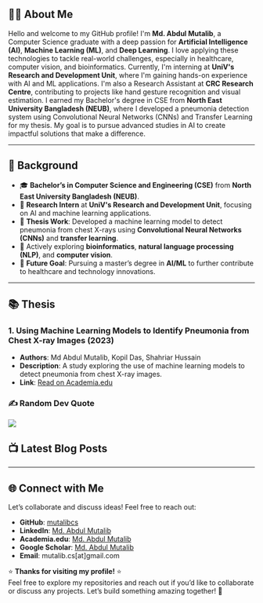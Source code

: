 ## 👨‍💻 About Me
Hello and welcome to my GitHub profile! I'm **Md. Abdul Mutalib**, a Computer Science graduate with a deep passion for **Artificial Intelligence (AI)**, **Machine Learning (ML)**, and **Deep Learning**. I love applying these technologies to tackle real-world challenges, especially in healthcare, computer vision, and bioinformatics. Currently, I'm interning at **UniV's Research and Development Unit**, where I'm gaining hands-on experience with AI and ML applications. I'm also a Research Assistant at **CRC Research Centre**, contributing to projects like hand gesture recognition and visual estimation. I earned my Bachelor's degree in CSE from **North East University Bangladesh (NEUB)**, where I developed a pneumonia detection system using Convolutional Neural Networks (CNNs) and Transfer Learning for my thesis. My goal is to pursue advanced studies in AI to create impactful solutions that make a difference.

---

## 🚀 **Background**

- 🎓 **Bachelor’s in Computer Science and Engineering (CSE)** from **North East University Bangladesh (NEUB)**.
- 🔬 **Research Intern** at **UniV's Research and Development Unit**, focusing on AI and machine learning applications.
- 🧠 **Thesis Work**: Developed a machine learning model to detect pneumonia from chest X-rays using **Convolutional Neural Networks (CNNs)** and **transfer learning**.
- 🌱 Actively exploring **bioinformatics**, **natural language processing (NLP)**, and **computer vision**.
- 🎯 **Future Goal**: Pursuing a master’s degree in **AI/ML** to further contribute to healthcare and technology innovations.


---

## 📚 **Thesis**

### 1. **Using Machine Learning Models to Identify Pneumonia from Chest X-ray Images** (2023)
   - **Authors**: Md Abdul Mutalib, Kopil Das, Shahriar Hussain
   - **Description**: A study exploring the use of machine learning models to detect pneumonia from chest X-ray images.
   - **Link**: [Read on Academia.edu](https://www.academia.edu/12345678)


<!-- ---

## 🌐 Socials:
[![Facebook](https://img.shields.io/badge/Facebook-%231877F2.svg?logo=Facebook&logoColor=white)](https://facebook.com/mutalibcscse) [![Instagram](https://img.shields.io/badge/Instagram-%23E4405F.svg?logo=Instagram&logoColor=white)](https://instagram.com/__abdul_mutalib) [![LinkedIn](https://img.shields.io/badge/LinkedIn-%230077B5.svg?logo=linkedin&logoColor=white)](https://linkedin.com/in/Md-Abdul-Mutalib) [![Medium](https://img.shields.io/badge/Medium-12100E?logo=medium&logoColor=white)](https://medium.com/@mutalibcs) [![Quora](https://img.shields.io/badge/Quora-%23B92B27.svg?logo=Quora&logoColor=white)](https://quora.com/profile/Md-Abdul-Mutalib) [![YouTube](https://img.shields.io/badge/YouTube-%23FF0000.svg?logo=YouTube&logoColor=white)](https://youtube.com/@UCBzPgLe7IdN158VRnXwEWfQ) 

# 💻 Tech Stack:
![C](https://img.shields.io/badge/c-%2300599C.svg?style=plastic&logo=c&logoColor=white) ![C++](https://img.shields.io/badge/c++-%2300599C.svg?style=plastic&logo=c%2B%2B&logoColor=white) ![CSS3](https://img.shields.io/badge/css3-%231572B6.svg?style=plastic&logo=css3&logoColor=white) ![HTML5](https://img.shields.io/badge/html5-%23E34F26.svg?style=plastic&logo=html5&logoColor=white) ![Java](https://img.shields.io/badge/java-%23ED8B00.svg?style=plastic&logo=java&logoColor=white) ![JavaScript](https://img.shields.io/badge/javascript-%23323330.svg?style=plastic&logo=javascript&logoColor=%23F7DF1E) ![LaTeX](https://img.shields.io/badge/latex-%23008080.svg?style=plastic&logo=latex&logoColor=white) ![Markdown](https://img.shields.io/badge/markdown-%23000000.svg?style=plastic&logo=markdown&logoColor=white) ![Python](https://img.shields.io/badge/python-3670A0?style=plastic&logo=python&logoColor=ffdd54) ![Vercel](https://img.shields.io/badge/vercel-%23000000.svg?style=plastic&logo=vercel&logoColor=white) ![Netlify](https://img.shields.io/badge/netlify-%23000000.svg?style=plastic&logo=netlify&logoColor=#00C7B7) ![Heroku](https://img.shields.io/badge/heroku-%23430098.svg?style=plastic&logo=heroku&logoColor=white) ![NPM](https://img.shields.io/badge/NPM-%23000000.svg?style=plastic&logo=npm&logoColor=white) ![React](https://img.shields.io/badge/react-%2320232a.svg?style=plastic&logo=react&logoColor=%2361DAFB) ![MySQL](https://img.shields.io/badge/mysql-%2300f.svg?style=plastic&logo=mysql&logoColor=white) ![Adobe Photoshop](https://img.shields.io/badge/adobephotoshop-%2331A8FF.svg?style=plastic&logo=adobephotoshop&logoColor=white) ![Adobe Illustrator](https://img.shields.io/badge/adobeillustrator-%23FF9A00.svg?style=plastic&logo=adobeillustrator&logoColor=white) 	![Figma](https://img.shields.io/badge/figma-%23F24E1E.svg?style=plastic&logo=figma&logoColor=white) ![NumPy](https://img.shields.io/badge/numpy-%23013243.svg?style=plastic&logo=numpy&logoColor=white) ![Pandas](https://img.shields.io/badge/pandas-%23150458.svg?style=plastic&logo=pandas&logoColor=white) ![scikit-learn](https://img.shields.io/badge/scikit--learn-%23F7931E.svg?style=plastic&logo=scikit-learn&logoColor=white) -->
<!-- # 📊 GitHub Stats:
![](https://github-readme-stats.vercel.app/api?username=mutalibcs&theme=jolly&hide_border=false&include_all_commits=false&count_private=false)<br/>
![](https://github-readme-streak-stats.herokuapp.com/?user=mutalibcs&theme=jolly&hide_border=false)<br/>

![](https://github-readme-stats.vercel.app/api/top-langs/?username=mutalibcs&theme=jolly&hide_border=false&include_all_commits=false&count_private=false&layout=compact) -->

<!-- [![Check out mutalibcs's profile on stardev.io](https://stardev.io/developers/mutalibcs/badge/languages/country.svg)](https://stardev.io/developers/mutalibcs) -->
<!-- ## 🏆 GitHub Trophies
![](https://github-profile-trophy.vercel.app/?username=mutalibcs&theme=radical&no-frame=false&no-bg=false&margin-w=4) -->

### ✍️ Random Dev Quote
![](https://quotes-github-readme.vercel.app/api?type=horizontal&theme=merko)

<!-- ### 🔝 Top Contributed Repo
![](https://github-contributor-stats.vercel.app/api?username=mutalibcs&limit=5&theme=tokyonight&combine_all_yearly_contributions=true) -->


## 📺 Latest Blog Posts

<!-- BLOG-POST-LIST:START -->
<!-- BLOG-POST-LIST:END -->

---

## 🌐 **Connect with Me**

Let’s collaborate and discuss ideas! Feel free to reach out:

- **GitHub**: [mutalibcs](https://github.com/mutalibcs)  
- **LinkedIn**: [Md. Abdul Mutalib](https://www.linkedin.com/in/md-abdul-mutalib)  
- **Academia.edu**: [Md. Abdul Mutalib](https://neub.academia.edu/MdAbdulMutalib)  
- **Google Scholar**: [Md. Abdul Mutalib](https://scholar.google.com/citations?user=CkDoYbEAAAAJ&hl=en)  
- **Email**: mutalib.cs[at]gmail.com  


⭐️ **Thanks for visiting my profile!** ⭐️  
Feel free to explore my repositories and reach out if you’d like to collaborate or discuss any projects. Let’s build something amazing together! 🚀
